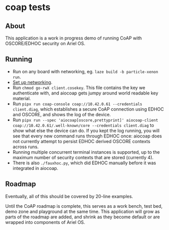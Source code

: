 # coap tests

## About

This application is a work in progress demo of running CoAP with OSCORE/EDHOC security on Ariel OS.

## Running

* Run on any board with networking, eg. `laze build -b particle-xenon run`.
* [Set up networking](../README.md).
* Run `chmod go-rwX client.cosekey`.
  This file contains the key we authenticate with, and aiocoap gets jumpy around world readable key material.
* Run `pipx run coap-console coap://10.42.0.61 --credentials client.diag`,
  which establishes a secure CoAP connection using EDHOC and OSCORE,
  and shows the log of the device.
* Run `pipx run --spec 'aiocoap[oscore,prettyprint]' aiocoap-client coap://10.42.0.61/.well-known/core --credentials client.diag`
  to show what else the device can do.
  If you kept the log running, you will see that every new command runs through EDHOC once:
  aiocoap does not currently attempt to persist EDHOC derived OSCORE contexts across runs.
* Running multiple concurrent terminal instances is supported,
  up to the maximum number of security contexts that are stored (currently 4).
* There is also `./fauxhoc.py`, which did EDHOC manually before it was integrated in aiocoap.

## Roadmap

Eventually, all of this should be covered by 20-line examples.

Until the CoAP roadmap is complete,
this serves as a work bench, test bed, demo zone and playground at the same time.
This application will grow as parts of the roadmap are added,
and shrink as they become default or are wrapped into components of Ariel OS.
